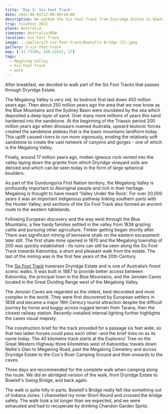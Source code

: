 ```yaml
---
title: 'Day 3: Six Foot Track'
date: 2022-08-01T12:00:00+10:00
description: We walked the Six Foot Track from Dryridge Estate to Bowtell's Swing Bridge.
trip: YuleFest 2022
place: Australia
timezone: Australia/NSW
location: Six Foot Track
image: ../gallery/3-six-foot-track/Bowtells Bridge (3).jpeg
gallery: 3-six-foot-track
map: [-33.73398, 150.21632, 17]
tags:
  - Megalong Valley
  - Six Foot Track
  - walk
---
```


After breakfast, we decided to walk part of the Six Foot Tracks that passes through Dryridge Estate.

The Megalong Valley is very old, its bedrock first laid down 450 million years ago. Then about 250 million years ago the area that we now know as the Blue Mountains and the Sydney Basin were inundated by the sea which deposited a deep layer of sand. Over many more millions of years this sand hardened into the sandstone. At the beginning of the Triassic period 200 million years ago when dinosaurs roamed Australia, upward teutonic forces created the sandstone plateau that is the basic mountains landform today. This uplift caused rivers to run more vigorously, eroding the relatively soft sandstone to create the vast network of canyons and gorges - one of which is the Megalong Valley.

Finally, around 17 million years ago, molten igneous rock vented into the valley laying down the granite from which Dryridge vineyard soils are derived and which can be seen today in the form of large spherical boulders.

As part of the Gundungurra First Nation territory, the Megalong Valley is profoundly important to Aboriginal people and rich in their heritage. Megalong is thought to have meant ‘Valley Under the Rock’. For over 20,000 years it was an important indigenous pathway linking southern parts with the Hunter Valley; and sections of the Six Foot Track also formed an ancient route to the western tablelands.

Following European discovery and the way west through the Blue Mountains, a few hardy families settled in the valley from 1838 grazing cattle and pursuing other agriculture. Timber getting began shortly after. There was significant mining of kerosene shale on the eastern escarpment later still. The first shale mine opened in 1870 and the Megalong township of 200 was quickly established - its ruins can still be seen along the Six Foot Track towards Katoomba, a short and pleasant walk from the estate. The last of the mining was in the first few years of the 20th Century.

The [Six Foot Track](https://www.nationalparks.nsw.gov.au/things-to-do/walking-tracks/six-foot-track) traverses Dryridge Estate and is one of Australia’s finest scenic walks. It was built in 1887 to provide better access between Katoomba, the principal town in the Blue Mountains, and the Jenolan Caves located in the Great Dividing Range west of the Megalong Valley.

The Jenolan Caves are regarded as the oldest, best decorated and most complex in the world. They were first discovered by European settlers in 1838 and became a major 19th Century tourist attraction despite the difficult journey by horse and buggy across rugged terrain from Tarana, then the closest railway station. Recently-installed internal lighting further highlights the caves visual majesty.

The construction brief for the track provided for a passage six feet wide, so that two laden horses could pass each other -and the brief lives on as its name today. The 45 kilometre track starts at the Explorers’ Tree on the Great Western Highway three kilometres west of Katoomba; travels down Nellie's Glen to Megalong Road, past the Megalong Cemetery and across Dryridge Estate to the Cox's River Camping Ground and then onwards to the caves.

Three days are recommended for the complete walk when camping along the route. We did an abridged version of the walk, from Dryridge Estate to Bowtell's Swing Bridge, and back again.

The walk is quite hilly in parts. Bowtell's Bridge really felt like something out of Indiana Jones. I channelled my inner Short Round and crossed the bridge safely. The walk took a lot longer than we expected, and we were exhausted and had to recuperate by drinking Chandon Garden Spritz.
